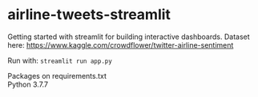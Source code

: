 # airline-tweets-streamlit
Getting started with streamlit for building interactive dashboards. Dataset here: https://www.kaggle.com/crowdflower/twitter-airline-sentiment  

Run with: ```streamlit run app.py```  

Packages on requirements.txt  
Python 3.7.7

